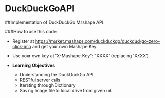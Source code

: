 # DuckDuckGoAPI
##Implementation of DuckDuckGo Mashape API.

###How to use this code:
* Register at https://market.mashape.com/duckduckgo/duckduckgo-zero-click-info and get your own Mashape Key.
* Use your own key at "X-Mashape-Key": "XXXX" (replacing 'XXXX')

* **Learning Objectives**:
  - Understanding the DuckDuckGo API
  - RESTful server calls
  - Iterating through Dictionary
  - Saving Image file to local drive from given url.
  
